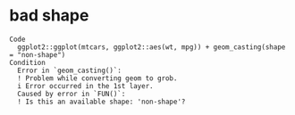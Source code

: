# bad shape

    Code
      ggplot2::ggplot(mtcars, ggplot2::aes(wt, mpg)) + geom_casting(shape = "non-shape")
    Condition
      Error in `geom_casting()`:
      ! Problem while converting geom to grob.
      i Error occurred in the 1st layer.
      Caused by error in `FUN()`:
      ! Is this an available shape: 'non-shape'?

